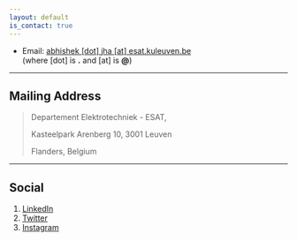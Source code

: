 ```yaml
---
layout: default
is_contact: true
---
```


* Email: [abhishek [dot] jha [at] esat.kuleuven.be](mailto:abhishek[dot]jha[at]esat.kuleuven.be)  
(where [dot] is   **.**   and   [at]   is   **@**)

---

## Mailing Address

> Departement Elektrotechniek - ESAT,
>
> Kasteelpark Arenberg 10, 3001 Leuven
>
> Flanders, Belgium

---

## Social

1. [LinkedIn](https://in.linkedin.com/in/abhishekjha2010)
2. [Twitter](http://twitter.com/abhishekjha2010)
3. [Instagram](https://www.instagram.com/abhishekjha2010/)
